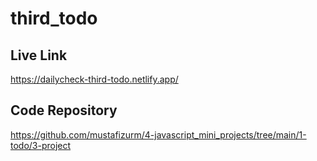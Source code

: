 # third_todo

## Live Link
https://dailycheck-third-todo.netlify.app/


## Code Repository
https://github.com/mustafizurm/4-javascript_mini_projects/tree/main/1-todo/3-project